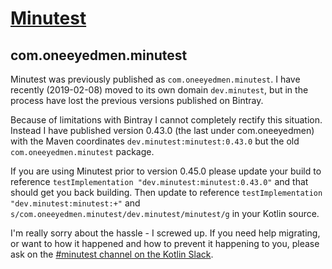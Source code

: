 # [Minutest](README.md)

## com.oneeyedmen.minutest

Minutest was previously published as `com.oneeyedmen.minutest`. I have recently (2019-02-08) moved to its own domain `dev.minutest`, but in the process have lost the previous versions published on Bintray. 

Because of limitations with Bintray I cannot completely rectify this situation. Instead I have published version 0.43.0 (the last under com.oneeyedmen) with the Maven coordinates `dev.minutest:minutest:0.43.0` but the old `com.oneeyedmen.minutest` package.

If you are using Minutest prior to version 0.45.0 please update your build to reference `testImplementation "dev.minutest:minutest:0.43.0"` and that should get you back building. Then update to reference `testImplementation "dev.minutest:minutest:+"` and `s/com.oneeyedmen.minutest/dev.minutest/minutest/g` in your Kotlin source. 

I'm really sorry about the hassle - I screwed up. If you need help migrating, or want to how it happened and how to prevent it happening to you, please ask on the [#minutest channel on the Kotlin Slack](https://kotlinlang.slack.com/messages/CCYE00YM6).